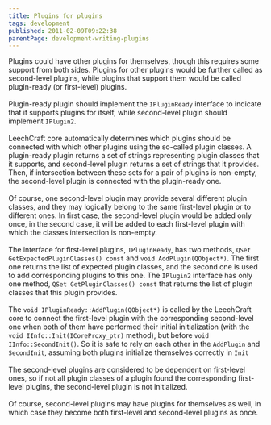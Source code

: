 ```yaml
---
title: Plugins for plugins
tags: development
published: 2011-02-09T09:22:38
parentPage: development-writing-plugins
---
```


Plugins could have other plugins for themselves, though this requires
some support from both sides. Plugins for other plugins would be further
called as second-level plugins, while plugins that support them would be
called plugin-ready (or first-level) plugins.\
\
Plugin-ready plugin should implement the `IPluginReady` interface to
indicate that it supports plugins for itself, while second-level plugin
should implement `IPlugin2`.\
\
LeechCraft core automatically determines which plugins should be
connected with which other plugins using the so-called plugin classes. A
plugin-ready plugin returns a set of strings representing plugin classes
that it supports, and second-level plugin returns a set of strings that
it provides. Then, if intersection between these sets for a pair of
plugins is non-empty, the second-level plugin is connected with the
plugin-ready one.\
\
Of course, one second-level plugin may provide several different plugin
classes, and they may logically belong to the same first-level plugin or
to different ones. In first case, the second-level plugin would be added
only once, in the second case, it will be added to each first-level
plugin with which the classes intersection is non-empty.\
\
The interface for first-level plugins, `IPluginReady`, has two methods,
`QSet GetExpectedPluginClasses() const` and `void AddPlugin(QObject*)`.
The first one returns the list of expected plugin classes, and the
second one is used to add corresponding plugins to this one. The
`IPlugin2` interface has only one method,
`QSet GetPluginClasses() const` that returns the list of plugin classes
that this plugin provides.\
\
The `void IPluginReady::AddPlugin(QObject*)` is called by the LeechCraft
core to connect the first-level plugin with the corresponding
second-level one when both of them have performed their initial
initialization (with the `void IInfo::Init(ICoreProxy_ptr)` method), but
before `void IInfo::SecondInit()`. So it is safe to rely on each other
in the `AddPlugin` and `SecondInit`, assuming both plugins initialize
themselves correctly in `Init`\
\
The second-level plugins are considered to be dependent on first-level
ones, so if not all plugin classes of a plugin found the corresponding
first-level plugins, the second-level plugin is not initialized.\
\
Of course, second-level plugins may have plugins for themselves as well,
in which case they become both first-level and second-level plugins as
once.